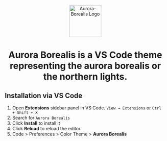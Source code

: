 <p align ="center">
  <img src="" alt="Aurora-Borealis Logo" width="100" />
</p>
<h1 align ="center">
   Aurora Borealis is a VS Code theme representing the aurora borealis or the northern lights.
</h1>

## Installation via VS Code

1. Open **Extensions** sidebar panel in VS Code. `View → Extensions` or `Ctrl + Shift + X`
2. Search for `Aurora Borealis`
3. Click **Install** to install it
4. Click **Reload** to reload the editor
5. Code > Preferences > Color Theme > **Aurora Borealis**
